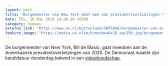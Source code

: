 ```yaml
---
layout: post
title: "Burgemeester van New York doet mee aan presidentsverkiezingen VS"
date: Thu, 16 May 2019 14:28:20 +0200
category: nieuws
externe_link: "https://www.nu.nl/buitenland/5895096/burgemeester-van-new-york-doet-mee-aan-presidentsverkiezingen-vs.html"
feature_image: "https://media.nu.nl/m/hcmxubwa6x18_sqr256.jpg/burgemeester-van-new-york-doet-mee-aan-presidentsverkiezingen-vs.jpg"
---
```


De burgemeester van New York, Bill de Blasio, gaat meedoen aan de Amerikaanse presidentsverkiezingen van 2020. De Democraat maakte zijn kandidatuur donderdag bekend in een <a href="https://www.youtube.com/watch?v=GHDhsPyJzvk" target="_blank">videoboodschap</a>.
